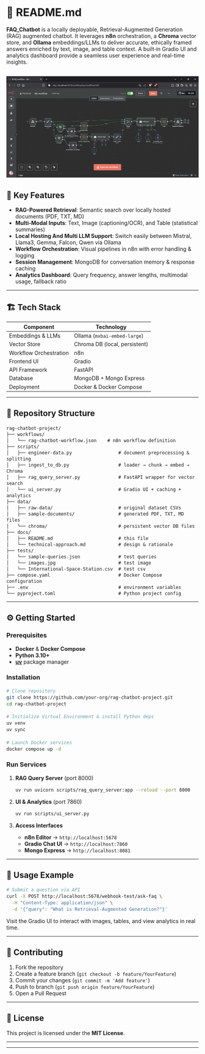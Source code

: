 # 📘 README.md

&#x20;&#x20;

**FAQ_Chatbot** is a locally deployable, Retrieval-Augmented Generation (RAG) augmented chatbot. It leverages **n8n** orchestration, a **Chroma** vector store, and **Ollama** embeddings/LLMs to deliver accurate, ethically framed answers enriched by text, image, and table context. A built‑in Gradio UI and analytics dashboard provide a seamless user experience and real-time insights.

![Workflow Diagram](workflow.png)
---

## 🚀 Key Features

- **RAG-Powered Retrieval**: Semantic search over locally hosted documents (PDF, TXT, MD)
- **Multi-Modal Inputs**: Text, Image (captioning/OCR), and Table (statistical summaries)
- **Local Hosting And Multi LLM Support**: Switch easily between Mistral, Llama3, Gemma, Falcon, Qwen via Ollama
- **Workflow Orchestration**: Visual pipelines in n8n with error handling & logging
- **Session Management**: MongoDB for conversation memory & response caching
- **Analytics Dashboard**: Query frequency, answer lengths, multimodal usage, fallback ratio

---

## 🏗️ Tech Stack

| Component              | Technology                    |
| ---------------------- | ----------------------------- |
| Embeddings & LLMs      | Ollama (`mxbai-embed-large`)  |
| Vector Store           | Chroma DB (local, persistent) |
| Workflow Orchestration | n8n                           |
| Frontend UI            | Gradio                        |
| API Framework          | FastAPI                       |
| Database               | MongoDB + Mongo Express       |
| Deployment             | Docker & Docker Compose       |

---

## 📂 Repository Structure

```
rag-chatbot-project/
├── workflows/
│   └── rag-chatbot-workflow.json    # n8n workflow definition
├── scripts/
│   ├── engineer-data.py                 # document preprocessing & splitting
│   ├── ingest_to_db.py                  # loader → chunk → embed → Chroma
│   ├── rag_query_server.py              # FastAPI wrapper for vector search
│   └── ui_server.py                     # Gradio UI + caching + analytics
├── data/
│   ├── raw-data/                        # original dataset CSVs
│   ├── sample-documents/                # generated PDF, TXT, MD files
│   └── chroma/                          # persistent vector DB files
├── docs/
│   ├── README.md                        # this file
│   └── technical-approach.md            # design & rationale
├── tests/
│   └── sample-queries.json              # test queries
│   └── images.jpg                       # test image
│   └── International-Space-Station.csv  # test csv
├── compose.yaml                         # Docker Compose configuration
├── .env                                 # environment variables
└── pyproject.toml                       # Python project config
```

---

## ⚙️ Getting Started

### Prerequisites

- **Docker** & **Docker Compose**
- **Python 3.10+**
- [**uv**](https://github.com/astral-sh/uv) package manager

### Installation

```bash
# Clone repository
git clone https://github.com/your-org/rag-chatbot-project.git
cd rag-chatbot-project

# Initialize Virtual Environment & install Python deps
uv venv
uv sync

# Launch Docker services
docker compose up -d
```

### Run Services

1. **RAG Query Server** (port 8000)

   ```bash
   uv run uvicorn scripts/rag_query_server:app --reload --port 8000
   ```

2. **UI & Analytics** (port 7860)

   ```bash
   uv run scripts/ui_server.py
   ```

3. **Access Interfaces**

   - **n8n Editor** → `http://localhost:5678`
   - **Gradio Chat UI** → `http://localhost:7860`
   - **Mongo Express** → `http://localhost:8081`

---

## 📖 Usage Example

```bash
# Submit a question via API
curl -X POST http://localhost:5678/webhook-test/ask-faq \
  -H "Content-Type: application/json" \
  -d '{"query": "What is Retrieval-Augmented Generation?"}'
```

Visit the Gradio UI to interact with images, tables, and view analytics in real time.

---

## 🤝 Contributing

1. Fork the repository
2. Create a feature branch (`git checkout -b feature/YourFeature`)
3. Commit your changes (`git commit -m 'Add feature'`)
4. Push to branch (`git push origin feature/YourFeature`)
5. Open a Pull Request

---

## 📜 License

This project is licensed under the **MIT License**.

---

---

